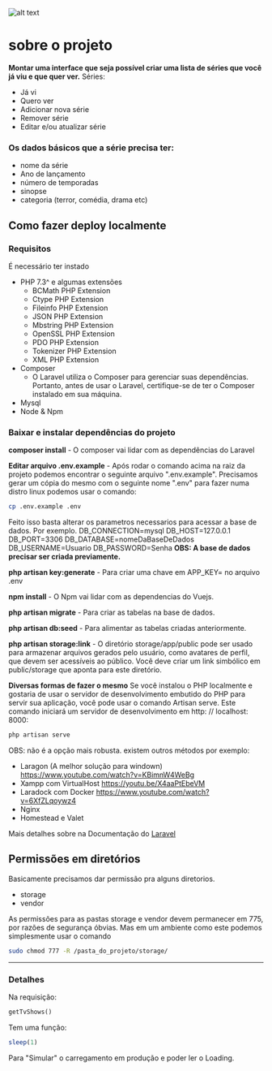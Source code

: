 
![alt text](https://i.imgur.com/Z3usKgn.gif "demo")

# sobre o projeto
**Montar uma interface que seja possível criar uma lista de séries que você já viu e que quer ver.**
Séries:
- Já vi
- Quero ver
- Adicionar nova série
- Remover série
- Editar e/ou atualizar série

### Os dados básicos que a série precisa ter:
- nome da série
- Ano de lançamento
- número de temporadas
- sinopse
- categoria (terror, comédia, drama etc)

## Como fazer deploy localmente
### Requisitos 
É necessário ter instado 
- PHP 7.3^ e algumas extensões
    - BCMath PHP Extension
    - Ctype PHP Extension
    - Fileinfo PHP Extension
    - JSON PHP Extension
    - Mbstring PHP Extension
    - OpenSSL PHP Extension
    - PDO PHP Extension
    - Tokenizer PHP Extension
    - XML PHP Extension
- Composer
    - O Laravel utiliza o Composer para gerenciar suas dependências. Portanto, antes de usar o Laravel, certifique-se de ter o Composer instalado em sua máquina.
- Mysql 
- Node & Npm

### Baixar e instalar dependências do projeto
**composer install** - O composer vai lidar com as dependências do Laravel

**Editar arquivo .env.example** - Após rodar o comando acima na raiz da projeto podemos encontrar o seguinte arquivo ".env.example". Precisamos gerar um cópia do mesmo com o seguinte nome ".env" para fazer numa distro linux podemos usar o comando:
~~~bash
cp .env.example .env
~~~
Feito isso basta alterar os parametros necessarios para acessar a base de dados. Por exemplo.
DB_CONNECTION=mysql
DB_HOST=127.0.0.1
DB_PORT=3306
DB_DATABASE=nomeDaBaseDeDados
DB_USERNAME=Usuario
DB_PASSWORD=Senha
**OBS: A base de dados precisar ser criada previamente.**

**php artisan key:generate** - Para criar uma chave em APP_KEY= no arquivo .env

**npm install** - O Npm vai lidar com as dependencias do Vuejs.

**php artisan migrate** - Para criar as tabelas na base de dados.

**php artisan db:seed** - Para alimentar as tabelas criadas anteriormente.

**php artisan storage:link** - O diretório storage/app/public pode ser usado para armazenar arquivos gerados pelo usuário, como avatares de perfil, que devem ser acessíveis ao público. Você deve criar um link simbólico em public/storage que aponta para este diretório.

**Diversas formas de fazer o mesmo**
 Se você instalou o PHP localmente e gostaria de usar o servidor de desenvolvimento embutido do PHP para servir sua aplicação, você pode usar o comando Artisan serve. Este comando iniciará um servidor de desenvolvimento em http: // localhost: 8000:
~~~bash
php artisan serve
~~~

OBS: não é a opção mais robusta. existem outros métodos por exemplo:
- Laragon (A melhor solução para windown)  https://www.youtube.com/watch?v=KBimnW4WeBg
- Xampp com VirtualHost https://youtu.be/X4aaPtEbeVM
- Laradock com Docker https://www.youtube.com/watch?v=6XfZLqoywz4
- Nginx 
- Homestead e Valet

Mais detalhes sobre na Documentação do  [Laravel](https://laravel.com/docs/8.x#server-requirements) 


## Permissões em diretórios
Basicamente precisamos dar permissão pra alguns diretorios.
- storage 
- vendor 

As permissões para as pastas storage e vendor devem permanecer em 775, por razões de segurança óbvias.
Mas em um ambiente como este podemos simplesmente usar o comando
~~~bash
sudo chmod 777 -R /pasta_do_projeto/storage/
~~~

---

### Detalhes
Na requisição:
~~~php
getTvShows()
~~~

Tem uma função:
~~~php
sleep(1)
~~~
Para "Simular" o carregamento em produção e poder ler o Loading.
